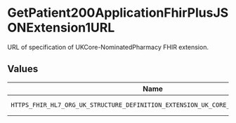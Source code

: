 # GetPatient200ApplicationFhirPlusJSONExtension1URL

URL of specification of UKCore-NominatedPharmacy FHIR extension.


## Values

| Name                                                                              | Value                                                                             |
| --------------------------------------------------------------------------------- | --------------------------------------------------------------------------------- |
| `HTTPS_FHIR_HL7_ORG_UK_STRUCTURE_DEFINITION_EXTENSION_UK_CORE_NOMINATED_PHARMACY` | https://fhir.hl7.org.uk/StructureDefinition/Extension-UKCore-NominatedPharmacy    |